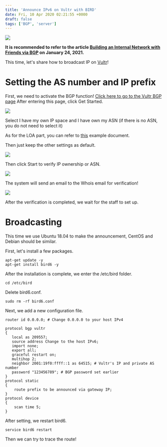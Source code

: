 ```yaml
---
title: 'Announce IPv6 on Vultr with BIRD'
date: Fri, 10 Apr 2020 02:21:55 +0000
draft: false
tags: ['BGP', 'server']
---
```


![](https://static-a1.steveyi.net/media/blog/2020/04/vu-00.png)

**It is recommended to refer to the article [Building an Internal Network with Friends via BGP](https://blog.steveyi.net/posts/make-internal-network-by-bgp/) on January 24, 2021.**

This time, let's share how to broadcast IP on [Vultr](https://vultr.com)!

**Setting the AS number and IP prefix**
===============

First, we need to activate the BGP function!
[Click here to go to the Vultr BGP page](https://my.vultr.com/network/#network-bgp)
After entering this page, click Get Started.

![](https://static-a1.steveyi.net/media/blog/2020/04/vu-01-1920x961.png)

Select I have my own IP space and I have own my ASN (if there is no ASN, you do not need to select it)

As for the LOA part, you can refer to [this](https://www.vultr.com/docs/example-letter-of-authorization-for-bgp-announcements/) example document.

Then just keep the other settings as default.

![](https://static-a1.steveyi.net/media/blog/2020/04/vu-02.png)

Then click Start to verify IP ownership or ASN.

![](https://static-a1.steveyi.net/media/blog/2020/04/vu-03-1920x362.png)

The system will send an email to the Whois email for verification!

![](https://static-a1.steveyi.net/media/blog/2020/04/vu-04.png)

After the verification is completed, we wait for the staff to set up.

**Broadcasting**
======

This time we use Ubuntu 18.04 to make the announcement, CentOS and Debian should be similar.

First, let's install a few packages.

```
apt-get update -y
apt-get install bird6 -y
```

After the installation is complete, we enter the /etc/bird folder.

```
cd /etc/bird
```

Delete bird6.conf.

```
sudo rm -rf bird6.conf
```

Next, we add a new configuration file.

```
router id 0.0.0.0; # Change 0.0.0.0 to your host IPv4

protocol bgp vultr
{
   local as 209557;
   source address Change to the host IPv6;
   import none;
   export all;
   graceful restart on;
   multihop 2;
   neighbor 2001:19f0:ffff::1 as 64515; # Vultr's IP and private AS number
   password "123456789"; # BGP password set earlier
}
protocol static
{
    route prefix to be announced via gateway IP;
}
protocol device 
{
    scan time 5;
}
```

After setting, we restart bird6.

```
service bird6 restart
```

Then we can try to trace the route!

